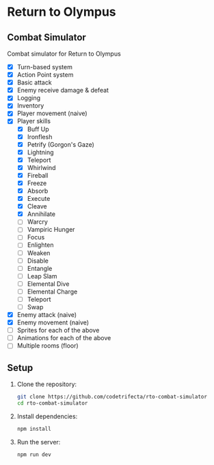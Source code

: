 # Return to Olympus

## Combat Simulator

Combat simulator for Return to Olympus

- [x] Turn-based system
- [x] Action Point system
- [x] Basic attack
- [x] Enemy receive damage & defeat
- [x] Logging
- [x] Inventory
- [x] Player movement (naive)
- [x] Player skills
  - [x] Buff Up
  - [x] Ironflesh
  - [x] Petrify (Gorgon's Gaze)
  - [x] Lightning
  - [x] Teleport
  - [x] Whirlwind
  - [x] Fireball
  - [x] Freeze
  - [x] Absorb
  - [x] Execute
  - [x] Cleave
  - [x] Annihilate
  - [ ] Warcry
  - [ ] Vampiric Hunger
  - [ ] Focus
  - [ ] Enlighten
  - [ ] Weaken
  - [ ] Disable
  - [ ] Entangle
  - [ ] Leap Slam
  - [ ] Elemental Dive
  - [ ] Elemental Charge
  - [ ] Teleport
  - [ ] Swap
- [x] Enemy attack (naive)
- [x] Enemy movement (naive)
- [ ] Sprites for each of the above
- [ ] Animations for each of the above
- [ ] Multiple rooms (floor)

## Setup

1. Clone the repository:

   ```bash
   git clone https://github.com/codetrifecta/rto-combat-simulator
   cd rto-combat-simulator
   ```

2. Install dependencies:

   ```bash
   npm install
   ```

3. Run the server:
   ```bash
   npm run dev
   ```

